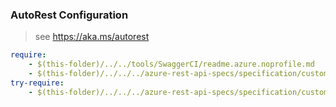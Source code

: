 ### AutoRest Configuration
> see https://aka.ms/autorest

``` yaml
require:
    - $(this-folder)/../../tools/SwaggerCI/readme.azure.noprofile.md
    - $(this-folder)/../../../azure-rest-api-specs/specification/customerlockbox/resource-manager/readme.md
try-require:
    - $(this-folder)/../../../azure-rest-api-specs/specification/customerlockbox/resource-manager/readme.powershell.md
```
